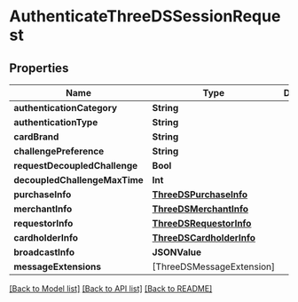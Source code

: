# AuthenticateThreeDSSessionRequest

## Properties
Name | Type | Description | Notes
------------ | ------------- | ------------- | -------------
**authenticationCategory** | **String** |  | 
**authenticationType** | **String** |  | 
**cardBrand** | **String** |  | [optional] 
**challengePreference** | **String** |  | [optional] 
**requestDecoupledChallenge** | **Bool** |  | [optional] 
**decoupledChallengeMaxTime** | **Int** |  | [optional] 
**purchaseInfo** | [**ThreeDSPurchaseInfo**](ThreeDSPurchaseInfo.md) |  | [optional] 
**merchantInfo** | [**ThreeDSMerchantInfo**](ThreeDSMerchantInfo.md) |  | [optional] 
**requestorInfo** | [**ThreeDSRequestorInfo**](ThreeDSRequestorInfo.md) |  | [optional] 
**cardholderInfo** | [**ThreeDSCardholderInfo**](ThreeDSCardholderInfo.md) |  | [optional] 
**broadcastInfo** | **JSONValue** |  | [optional] 
**messageExtensions** | [ThreeDSMessageExtension] |  | [optional] 

[[Back to Model list]](../README.md#documentation-for-models) [[Back to API list]](../README.md#documentation-for-api-endpoints) [[Back to README]](../README.md)


